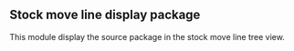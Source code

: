 Stock move line display package
-------------------------------
This module display the source package in the stock move line tree view.



